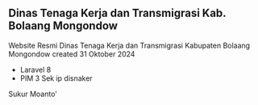 ## Dinas Tenaga Kerja dan Transmigrasi Kab. Bolaang Mongondow

Website Resmi Dinas Tenaga Kerja dan Transmigrasi Kabupaten Bolaang Mongondow
created 31 Oktober 2024

-   Laravel 8
-   PIM 3 Sek ip disnaker

Sukur Moanto'
